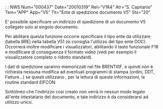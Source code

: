  :  : NWS Num="000437" Date="20010319" Rel="V1R4" Atr="S. Capitanio" Tem="APP" App="V5" Tit="Ente di spedizione documento V5" Sts="20"

E' possibile specificare un indirizzo di spedizione di un documento V5 collegato solo al singolo documento.

Per abilitare questa funzione occorre specificare il tipo ente da utilizzare (tabella BRE) nella tabella V51 (si consiglia l'utilizzo del tipo ente DOC). Occorrerà inoltre modificare i visualizzatori, abilitando il tasto funzionale F18 e modificare di conseguenza il formato video (vedi per esempio il visualizzatore completo o ridotto standard).

I dati di spedizione saranno memorizzati nel file BRENTI0F, e quindi non è richiesta nessuna modifica ad eventuali programmi di stampa (ordini, DDT, Fatture...) se questi utilizzano , per la lettura di queste informazioni, la routine standard £IFCON.

Sottolineo che l'indirizzo cosi creato non verrà in nessun modo legato all'ente intestatario del documento, e tale indirizzo è da considerarsi ad utilizzo unico.


